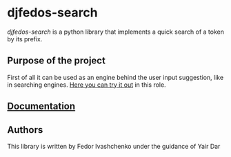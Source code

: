 # djfedos-search

_djfedos-search_ is a python library that implements a quick search of a token by its prefix.

## Purpose of the project
First of all it can be used as an engine behind the user input suggestion, like in searching
engines. [Here you can try it out](http://yairdar.info:8000) in this role.

## [Documentation](https://djfedos.github.io/djfedos-search)

## Authors
This library is written by Fedor Ivashchenko under the guidance of Yair Dar
